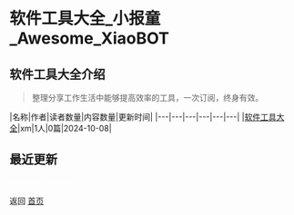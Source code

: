 # 软件工具大全_小报童_Awesome_XiaoBOT

## 软件工具大全介绍
> 整理分享工作生活中能够提高效率的工具，一次订阅，终身有效。  
  


|名称|作者|读者数量|内容数量|更新时间|
|---|---|---|---|---|---|
|[软件工具大全](https://xiaobot.net/p/yucca01?refer=0b133df9-27dc-423b-8101-639049001c13)|xm|1人|0篇|2024-10-08|

## 最近更新



<a href="https://github.com/Reno9527/awesome-xiaobot" style="color: white; text-decoration: none;">awesome-xiaobot</a>

返回 [首页](../README.md)
